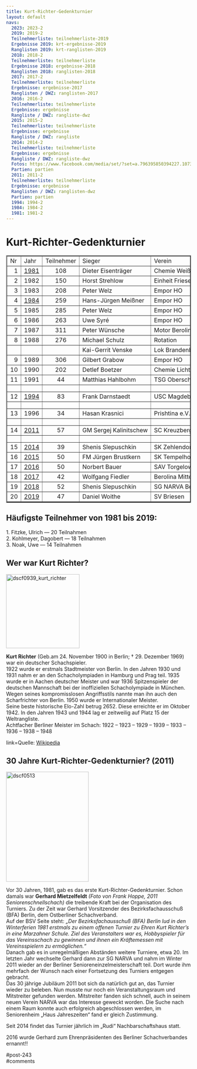 ```yaml
---
title: Kurt-Richter-Gedenkturnier 
layout: default
navs:
  2023: 2023-2
  2019: 2019-2
  Teilnehmerliste: teilnehmerliste-2019
  Ergebnisse 2019: krt-ergebnisse-2019
  Ranglisten 2019: krt-ranglisten-2019
  2018: 2018-2
  Teilnehmerliste: teilnehmerliste
  Ergebnisse 2018: ergebnisse-2018
  Ranglisten 2018: ranglisten-2018
  2017: 2017-2
  Teilnehmerliste: teilnehmerliste
  Ergebnisse: ergebnisse-2017
  Ranglisten / DWZ: ranglisten-2017
  2016: 2016-2
  Teilnehmerliste: teilnehmerliste
  Ergebnisse: ergebnisse
  Rangliste / DWZ: rangliste-dwz
  2015: 2015-2
  Teilnehmerliste: teilnehmerliste
  Ergebnisse: ergebnisse
  Rangliste / DWZ: rangliste
  2014: 2014-2
  Teilnehmerliste: teilnehmerliste
  Ergebnisse: ergebnisse
  Rangliste / DWZ: rangliste-dwz
  Fotos: https://www.facebook.com/media/set/?set=a.796395850394227.1073741841.214119148621903&type=1
  Partien: partien
  2011: 2011-2
  Teilnehmerliste: teilnehmerliste
  Ergebnisse: ergebnisse
  Ranglisten / DWZ: ranglisten-dwz
  Partien: partien
  1994: 1994-2
  1984: 1984-2
  1981: 1981-2
---
```

<div class="post-243 page type-page status-publish hentry" id="post-243">
<h1 class="entry-title">Kurt-Richter-Gedenkturnier</h1>
<div class="entry-content">
<table border="2" width="464">
<tbody>
<tr class="xl6717289" style="height: 14.25pt;">
<td class="xl6717289" height="19" style="height: 14.25pt; width: 15pt;" width="20">Nr</td>
<td class="xl6717289" style="width: 29pt;" width="35">Jahr</td>
<td class="xl6717289" style="width: 65pt;" width="80">Teilnehmer</td>
<td class="xl6717289" style="width: 119pt;" width="158">Sieger</td>
<td class="xl6717289" style="width: 121pt;" width="161">Verein</td>
</tr>
<tr style="height: 14.25pt;">
<td align="right" class="xl1517289" height="19" style="height: 14.25pt;">1</td>
<td class="xl6717289"><a href="http://www.narva-schach.de/wordpress/kurt-richter-turnier/1981-2/">1981</a></td>
<td class="xl6717289" style="text-align: center;">108</td>
<td class="xl1517289">Dieter Eisenträger</td>
<td class="xl1517289" nowrap="nowrap">Chemie Weißensee</td>
</tr>
<tr style="height: 14.25pt;">
<td align="right" class="xl1517289" height="19" style="height: 14.25pt;">2</td>
<td class="xl6717289">1982</td>
<td class="xl6717289" style="text-align: center;">150</td>
<td class="xl1517289">Horst Strehlow</td>
<td class="xl1517289">Einheit Friesen</td>
</tr>
<tr style="height: 14.25pt;">
<td align="right" class="xl1517289" height="19" style="height: 14.25pt;">3</td>
<td class="xl6717289">1983</td>
<td class="xl6717289" style="text-align: center;">208</td>
<td class="xl1517289">Peter Welz</td>
<td class="xl1517289">Empor HO</td>
</tr>
<tr style="height: 14.25pt;">
<td align="right" class="xl1517289" height="19" style="height: 14.25pt;">4</td>
<td class="xl6717289"><a href="http://www.narva-schach.de/wordpress/kurt-richter-turnier/1984-2/">1984</a></td>
<td class="xl6717289" style="text-align: center;">259</td>
<td class="xl1517289" nowrap="nowrap">Hans-Jürgen Meißner</td>
<td class="xl1517289">Empor HO</td>
</tr>
<tr style="height: 14.25pt;">
<td align="right" class="xl1517289" height="19" style="height: 14.25pt;">5</td>
<td class="xl6717289">1985</td>
<td class="xl6717289" style="text-align: center;">285</td>
<td class="xl1517289">Peter Welz</td>
<td class="xl1517289">Empor HO</td>
</tr>
<tr style="height: 14.25pt;">
<td align="right" class="xl1517289" height="19" style="height: 14.25pt;">6</td>
<td class="xl6717289">1986</td>
<td class="xl6717289" style="text-align: center;">263</td>
<td class="xl1517289">Uwe Syré</td>
<td class="xl1517289">Empor HO</td>
</tr>
<tr style="height: 14.25pt;">
<td align="right" class="xl1517289" height="19" style="height: 14.25pt;">7</td>
<td class="xl6717289">1987</td>
<td class="xl6717289" style="text-align: center;">311</td>
<td class="xl1517289">Peter Wünsche</td>
<td class="xl1517289">Motor Berolina</td>
</tr>
<tr style="height: 14.25pt;">
<td align="right" class="xl1517289" height="19" style="height: 14.25pt;">8</td>
<td class="xl6717289">1988</td>
<td class="xl6717289" style="text-align: center;">276</td>
<td class="xl1517289">Michael Schulz</td>
<td class="xl1517289">Rotation</td>
</tr>
<tr style="height: 14.25pt;">
<td align="right" class="xl1517289" height="19" style="height: 14.25pt;"></td>
<td class="xl6717289"></td>
<td class="xl6717289" style="text-align: center;"></td>
<td class="xl1517289">Kai-Gerrit Venske</td>
<td class="xl1517289">Lok Brandenburg</td>
</tr>
<tr style="height: 14.25pt;">
<td align="right" class="xl1517289" height="19" style="height: 14.25pt;">9</td>
<td class="xl6717289">1989</td>
<td class="xl6717289" style="text-align: center;">306</td>
<td class="xl1517289">Gilbert Grabow</td>
<td class="xl1517289">Empor HO</td>
</tr>
<tr style="height: 14.25pt;">
<td align="right" class="xl1517289" height="19" style="height: 14.25pt;">10</td>
<td class="xl6717289">1990</td>
<td class="xl6717289" style="text-align: center;">202</td>
<td class="xl1517289">Detlef Boetzer</td>
<td class="xl1517289">Chemie Lichtenberg</td>
</tr>
<tr style="height: 14.25pt;">
<td align="right" class="xl1517289" height="19" style="height: 14.25pt;">11</td>
<td class="xl6717289">1991</td>
<td class="xl6717289" style="text-align: center;">44</td>
<td class="xl1517289">Matthias Hahlbohm</td>
<td class="xl1517289" nowrap="nowrap">TSG Oberschöneweide</td>
</tr>
<tr style="height: 14.25pt;">
<td class="xl1517289" height="19" style="height: 14.25pt;"></td>
<td class="xl6717289"></td>
<td class="xl6717289" style="text-align: center;"></td>
<td class="xl1517289"></td>
<td class="xl1517289"></td>
</tr>
<tr style="height: 14.25pt;">
<td align="right" class="xl1517289" height="19" style="height: 14.25pt;">12</td>
<td class="xl6717289"><a href="http://www.narva-schach.de/wordpress/kurt-richter-turnier/1994-2/">1994</a></td>
<td class="xl6717289" style="text-align: center;">83</td>
<td class="xl1517289">Frank Darnstaedt</td>
<td class="xl1517289">USC Magdeburg</td>
</tr>
<tr style="height: 14.25pt;">
<td class="xl1517289" height="19" style="height: 14.25pt;"></td>
<td class="xl6717289"></td>
<td class="xl6717289" style="text-align: center;"></td>
<td class="xl1517289"></td>
<td class="xl1517289"></td>
</tr>
<tr style="height: 14.25pt;">
<td align="right" class="xl1517289" height="19" style="height: 14.25pt;">13</td>
<td class="xl6717289">1996</td>
<td class="xl6717289" style="text-align: center;">34</td>
<td class="xl1517289">Hasan Krasnici</td>
<td class="xl1517289">Prishtina e.V.</td>
</tr>
<tr style="height: 14.25pt;">
<td class="xl1517289" height="19" style="height: 14.25pt;"></td>
<td class="xl6717289"></td>
<td class="xl6717289" style="text-align: center;"></td>
<td class="xl1517289"></td>
<td class="xl1517289"></td>
</tr>
<tr style="height: 14.25pt;">
<td align="right" class="xl1517289" height="19" style="height: 14.25pt;">14</td>
<td class="xl6717289"><a href="http://www.narva-schach.de/wordpress/2011-2/">2011</a></td>
<td class="xl6717289" style="text-align: center;">57</td>
<td class="xl1517289" nowrap="nowrap">GM Sergej Kalinitschew</td>
<td class="xl1517289">SC Kreuzberg</td>
</tr>
<tr style="height: 14.25pt;">
<td class="xl1517289" height="19" style="height: 14.25pt;"></td>
<td class="xl6717289"></td>
<td class="xl6717289" style="text-align: center;"></td>
<td class="xl1517289"></td>
<td class="xl1517289"></td>
</tr>
<tr style="height: 14.25pt;">
<td align="right" class="xl1517289" height="19" style="height: 14.25pt;">15</td>
<td class="xl6717289"><a href="http://www.narva-schach.de/wordpress/2014-2/">2014</a></td>
<td class="xl6717289" style="text-align: center;">39</td>
<td class="xl1517289">Shenis Slepuschkin</td>
<td class="xl1517289">SK Zehlendorf</td>
</tr>
<tr style="height: 14.25pt;">
<td align="right" class="xl1517289" height="19" style="height: 14.25pt;">16</td>
<td class="xl6717289"><a href="http://www.narva-schach.de/wordpress/2015-2/">2015</a></td>
<td class="xl6717289" style="text-align: center;">50</td>
<td class="xl1517289">FM Jürgen Brustkern</td>
<td class="xl1517289">SK Tempelhof</td>
</tr>
<tr style="height: 14.25pt;">
<td align="right" class="xl1517289" height="19" style="height: 14.25pt;">17</td>
<td class="xl6717289"><a href="http://www.narva-schach.de/wordpress/kurt-richter-turnier/2016-2/">2016</a></td>
<td class="xl6717289" style="text-align: center;">50</td>
<td class="xl1517289">Norbert Bauer</td>
<td class="xl1517289">SAV Torgelow</td>
</tr>
<tr style="height: 14.25pt;">
<td align="right" class="xl1517289" height="19" style="height: 14.25pt;">18</td>
<td class="xl6717289"><a href="http://www.narva-schach.de/wordpress/kurt-richter-turnier/2017-2/">2017</a></td>
<td class="xl6717289" style="text-align: center;">42</td>
<td class="xl1517289">Wolfgang Fiedler</td>
<td class="xl1517289">Berolina Mitte</td>
</tr>
<tr style="height: 14.25pt;">
<td align="right" class="xl1517289" height="19" style="height: 14.25pt;">19</td>
<td class="xl6717289"><a href="http://www.narva-schach.de/wordpress/kurt-richter-turnier/2018-2/">2018</a></td>
<td class="xl6717289" style="text-align: center;">52</td>
<td class="xl1517289">Shenis Slepuschkin</td>
<td class="xl1517289">SG NARVA Berlin</td>
</tr>
<tr style="height: 14.25pt;">
<td align="right" class="xl1517289" height="19" style="height: 14.25pt;">20</td>
<td class="xl6717289"><a href="http://www.narva-schach.de/wordpress/kurt-richter-turnier/2019-2/krt-ergebnisse-2019/">2019</a></td>
<td class="xl6717289" style="text-align: center;">47</td>
<td class="xl1517289">Daniel Woithe</td>
<td class="xl1517289">SV Briesen</td>
</tr>
<tr style="display: none;">
<td style="width: 20pt;" width="26"></td>
<td style="width: 29pt;" width="39"></td>
<td style="width: 60pt;" width="80"></td>
<td style="width: 119pt;" width="158"></td>
<td style="width: 121pt;" width="161"></td>
</tr>
</tbody>
</table>
<h2><strong>Häufigste Teilnehmer von 1981 bis 2019:</strong></h2>
<p>1. Fitzke, Ulrich — 20 Teilnahmen<br/>
2. Kohlmeyer, Dagobert — 18 Teilnahmen<br/>
3. Noak, Uwe — 14 Teilnahmen</p>
<h2><strong>Wer war Kurt Richter?</strong></h2>
<p><img alt="dscf0939_kurt_richter" class="alignnone wp-image-736 size-full" decoding="async" height="202" src="http://www.narva-schach.de/wordpress/wp-content/uploads/2016/06/dscf0939_kurt_richter.jpg" width="200"/></p>
<p><strong>Kurt Richter</strong> (Geb.am 24. November 1900 in Berlin; † 29. Dezember 1969) war ein deutscher Schachspieler.<br/>
1922 wurde er erstmals Stadtmeister von Berlin. In den Jahren 1930 und 1931 nahm er an den Schacholympiaden in Hamburg und Prag teil. 1935 wurde er in Aachen deutscher Meister und war 1936 Spitzenspieler der deutschen Mannschaft bei der inoffiziellen Schacholympiade in München. Wegen seines kompromisslosen Angriffsstils nannte man ihn auch den Scharfrichter von Berlin. 1950 wurde er Internationaler Meister.<br/>
Seine beste historische Elo-Zahl betrug 2652. Diese erreichte er im Oktober 1942. In den Jahren 1943 und 1944 lag er zeitweilig auf Platz 15 der Weltrangliste.<br/>
Achtfacher Berliner Meister im Schach: 1922 – 1923 – 1929 – 1939 – 1933 – 1936 – 1938 – 1948</p>
<p>link=Quelle: <a href="http://de.wikipedia.org/wiki/Kurt_Richter" rel="noopener" target="_blank">Wikipedia</a></p>
<h2><strong>30 Jahre Kurt-Richter-Gedenkturnier? (2011)</strong></h2>
<p><img alt="dscf0513" class="alignnone wp-image-737 size-medium" decoding="async" height="300" loading="lazy" sizes="(max-width: 225px) 100vw, 225px" src="http://www.narva-schach.de/wordpress/wp-content/uploads/2016/06/dscf0513-225x300.jpg" srcset="https://www.narva-schach.de/wordpress/wp-content/uploads/2016/06/dscf0513-225x300.jpg 225w, https://www.narva-schach.de/wordpress/wp-content/uploads/2016/06/dscf0513.jpg 480w" width="225"/></p>
<p>Vor 30 Jahren, 1981, gab es das erste Kurt-Richter-Gedenkturnier. Schon damals war <strong>Gerhard Mietzelfeldt</strong><em> (Foto von Frank Hoppe, 2011 Seniorenschnellschach)</em> die treibende Kraft bei der Organisation des Turniers. Zu der Zeit war Gerhard Vorsitzender des Bezirksfachausschuß (BFA) Berlin, dem Ostberliner Schachverband.<br/>
Auf der BSV Seite steht: <em>„Der Bezirksfachausschuß (BFA) Berlin lud in den Winterferien 1981 erstmals zu einem offenen Turnier zu Ehren Kurt Richter’s in eine Marzahner Schule. Ziel des Veranstalters war es, Hobbyspieler für das Vereinsschach zu gewinnen und ihnen ein Kräftemessen mit Vereinsspielern zu ermöglichen.“</em><br/>
Danach gab es in unregelmäßigen Abständen weitere Turniere, etwa 20. Im letzten Jahr wechselte Gerhard dann zur SG NARVA und nahm im Winter 2011 wieder an der Berliner Senioreneinzelmeisterschaft teil. Dort wurde ihm mehrfach der Wunsch nach einer Fortsetzung des Turniers entgegen gebracht.<br/>
Das 30 jährige Jubiläum 2011 bot sich da natürlich gut an, das Turnier wieder zu beleben. Nun musste nur noch ein Veranstaltungsraum und Mitstreiter gefunden werden. Mitstreiter fanden sich schnell, auch in seinem neuen Verein NARVA war das Interesse geweckt worden. Die Suche nach einem Raum konnte auch erfolgreich abgeschlossen werden, im Seniorenheim „Haus Jahreszeiten“ fand er gleich Zustimmung.</p>
<p>Seit 2014 findet das Turnier jährlich im „Rudi“ Nachbarschaftshaus statt.</p>
<p>2016 wurde Gerhard zum Ehrenpräsidenten des Berliner Schachverbandes ernannt!!</p>
</div><!-- .entry-content -->
</div> #post-243 
<div id="comments">
</div> #comments 
